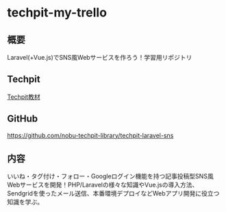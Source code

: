 # techpit-my-trello

## 概要
Laravel(+Vue.js)でSNS風Webサービスを作ろう！学習用リポジトリ

## Techpit
<a href="https://www.techpit.jp/courses/11">Techpit教材</a>

## GitHub
https://github.com/nobu-techpit-library/techpit-laravel-sns

## 内容
いいね・タグ付け・フォロー・Googleログイン機能を持つ記事投稿型SNS風Webサービスを開発！PHP/Laravelの様々な知識やVue.jsの導入方法、Sendgridを使ったメール送信、本番環境デプロイなどWebアプリ開発に役立つ知識を学ぶ。